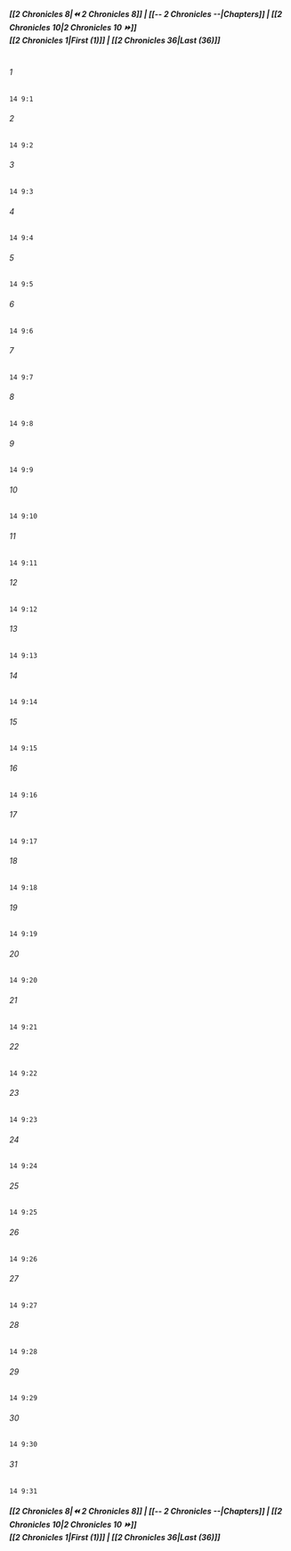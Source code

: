 
##### **[[2 Chronicles 8|⏪ 2 Chronicles 8]] | [[-- 2 Chronicles --|Chapters]] | [[2 Chronicles 10|2 Chronicles 10 ⏩]]**<br>**[[2 Chronicles 1|First (1)]] | [[2 Chronicles 36|Last (36)]]**<br><br>

###### 1
``` verse
14 9:1
```
###### 2
``` verse
14 9:2
```
###### 3
``` verse
14 9:3
```
###### 4
``` verse
14 9:4
```
###### 5
``` verse
14 9:5
```
###### 6
``` verse
14 9:6
```
###### 7
``` verse
14 9:7
```
###### 8
``` verse
14 9:8
```
###### 9
``` verse
14 9:9
```
###### 10
``` verse
14 9:10
```
###### 11
``` verse
14 9:11
```
###### 12
``` verse
14 9:12
```
###### 13
``` verse
14 9:13
```
###### 14
``` verse
14 9:14
```
###### 15
``` verse
14 9:15
```
###### 16
``` verse
14 9:16
```
###### 17
``` verse
14 9:17
```
###### 18
``` verse
14 9:18
```
###### 19
``` verse
14 9:19
```
###### 20
``` verse
14 9:20
```
###### 21
``` verse
14 9:21
```
###### 22
``` verse
14 9:22
```
###### 23
``` verse
14 9:23
```
###### 24
``` verse
14 9:24
```
###### 25
``` verse
14 9:25
```
###### 26
``` verse
14 9:26
```
###### 27
``` verse
14 9:27
```
###### 28
``` verse
14 9:28
```
###### 29
``` verse
14 9:29
```
###### 30
``` verse
14 9:30
```
###### 31
``` verse
14 9:31
```

##### **[[2 Chronicles 8|⏪ 2 Chronicles 8]] | [[-- 2 Chronicles --|Chapters]] | [[2 Chronicles 10|2 Chronicles 10 ⏩]]**<br>**[[2 Chronicles 1|First (1)]] | [[2 Chronicles 36|Last (36)]]**
